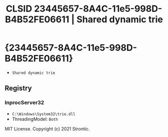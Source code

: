 ﻿---
title: "CLSID 23445657-8A4C-11e5-998D-B4B52FE06611 | Shared dynamic trie"
excerpt: What is COM-Object CLSID 23445657-8A4C-11e5-998D-B4B52FE06611?
---

# {23445657-8A4C-11e5-998D-B4B52FE06611}

* `Shared dynamic trie`

## Registry


### InprocServer32

* `C:\Windows\System32\trie.dll`
* ThreadingModel: `Both`

MIT License. Copyright (c) 2021 Strontic.


